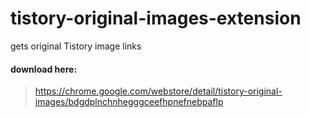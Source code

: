 # tistory-original-images-extension
gets original Tistory image links

#### download here:
> https://chrome.google.com/webstore/detail/tistory-original-images/bdgdplnchnhegggceefhpnefnebpaflp
